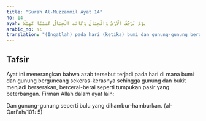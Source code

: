 ```yaml
---
title: "Surah Al-Muzzammil Ayat 14"
no: 14
ayah: يَوْمَ تَرْجُفُ الْاَرْضُ وَالْجِبَالُ وَكَانَتِ الْجِبَالُ كَثِيْبًا مَّهِيْلًا 
arabic_no: ١٤
translation: "(Ingatlah) pada hari (ketika) bumi dan gunung-gunung berguncang keras, dan menjadilah gunung-gunung itu seperti onggokan pasir yang dicurahkan."
---
```


## Tafsir

Ayat ini menerangkan bahwa azab tersebut terjadi pada hari di mana bumi dan gunung berguncang sekeras-kerasnya sehingga gunung dan bukit menjadi berserakan, bercerai-berai seperti tumpukan pasir yang beterbangan. Firman Allah dalam ayat lain:

Dan gunung-gunung seperti bulu yang dihambur-hamburkan. (al-Qari'ah/101: 5)